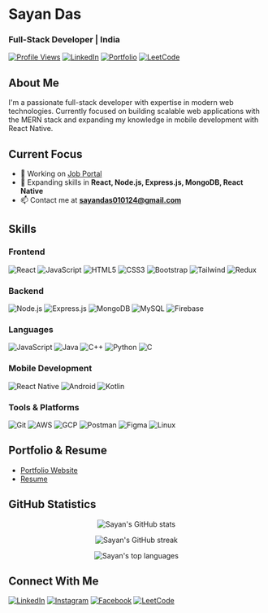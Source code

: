 # Sayan Das
### Full-Stack Developer | India

[![Profile Views](https://komarev.com/ghpvc/?username=sayandas2228056&label=Profile%20views&color=0e75b6&style=flat)](https://github.com/sayandas2228056)
[![LinkedIn](https://img.shields.io/badge/LinkedIn-Connect-blue?style=flat&logo=linkedin)](https://linkedin.com/in/sayan-das-b99810213)
[![Portfolio](https://img.shields.io/badge/Portfolio-Visit-green?style=flat&logo=netlify)](https://sayandasportfolio.netlify.app/)
[![LeetCode](https://img.shields.io/badge/LeetCode-Profile-orange?style=flat&logo=leetcode)](https://www.leetcode.com/sayandas2228056)

## About Me
I'm a passionate full-stack developer with expertise in modern web technologies. Currently focused on building scalable web applications with the MERN stack and expanding my knowledge in mobile development with React Native.

## Current Focus
- 🔭 Working on [Job Portal](https://github.com/sayandas2228056/JobPortal)
- 🌱 Expanding skills in **React, Node.js, Express.js, MongoDB, React Native**
- 📫 Contact me at **sayandas010124@gmail.com**

## Skills

### Frontend
![React](https://img.shields.io/badge/React-20232A?style=for-the-badge&logo=react&logoColor=61DAFB)
![JavaScript](https://img.shields.io/badge/JavaScript-F7DF1E?style=for-the-badge&logo=javascript&logoColor=black)
![HTML5](https://img.shields.io/badge/HTML5-E34F26?style=for-the-badge&logo=html5&logoColor=white)
![CSS3](https://img.shields.io/badge/CSS3-1572B6?style=for-the-badge&logo=css3&logoColor=white)
![Bootstrap](https://img.shields.io/badge/Bootstrap-563D7C?style=for-the-badge&logo=bootstrap&logoColor=white)
![Tailwind](https://img.shields.io/badge/Tailwind_CSS-38B2AC?style=for-the-badge&logo=tailwind-css&logoColor=white)
![Redux](https://img.shields.io/badge/Redux-593D88?style=for-the-badge&logo=redux&logoColor=white)

### Backend
![Node.js](https://img.shields.io/badge/Node.js-339933?style=for-the-badge&logo=nodedotjs&logoColor=white)
![Express.js](https://img.shields.io/badge/Express.js-000000?style=for-the-badge&logo=express&logoColor=white)
![MongoDB](https://img.shields.io/badge/MongoDB-4EA94B?style=for-the-badge&logo=mongodb&logoColor=white)
![MySQL](https://img.shields.io/badge/MySQL-005C84?style=for-the-badge&logo=mysql&logoColor=white)
![Firebase](https://img.shields.io/badge/Firebase-FFCA28?style=for-the-badge&logo=firebase&logoColor=black)

### Languages
![JavaScript](https://img.shields.io/badge/JavaScript-F7DF1E?style=for-the-badge&logo=javascript&logoColor=black)
![Java](https://img.shields.io/badge/Java-ED8B00?style=for-the-badge&logo=openjdk&logoColor=white)
![C++](https://img.shields.io/badge/C++-00599C?style=for-the-badge&logo=cplusplus&logoColor=white)
![Python](https://img.shields.io/badge/Python-3776AB?style=for-the-badge&logo=python&logoColor=white)
![C](https://img.shields.io/badge/C-00599C?style=for-the-badge&logo=c&logoColor=white)

### Mobile Development
![React Native](https://img.shields.io/badge/React_Native-20232A?style=for-the-badge&logo=react&logoColor=61DAFB)
![Android](https://img.shields.io/badge/Android-3DDC84?style=for-the-badge&logo=android&logoColor=white)
![Kotlin](https://img.shields.io/badge/Kotlin-7F52FF?style=for-the-badge&logo=kotlin&logoColor=white)

### Tools & Platforms
![Git](https://img.shields.io/badge/Git-F05032?style=for-the-badge&logo=git&logoColor=white)
![AWS](https://img.shields.io/badge/AWS-232F3E?style=for-the-badge&logo=amazon-aws&logoColor=white)
![GCP](https://img.shields.io/badge/Google_Cloud-4285F4?style=for-the-badge&logo=google-cloud&logoColor=white)
![Postman](https://img.shields.io/badge/Postman-FF6C37?style=for-the-badge&logo=postman&logoColor=white)
![Figma](https://img.shields.io/badge/Figma-F24E1E?style=for-the-badge&logo=figma&logoColor=white)
![Linux](https://img.shields.io/badge/Linux-FCC624?style=for-the-badge&logo=linux&logoColor=black)

## Portfolio & Resume
- [Portfolio Website](https://sayandasportfolio.netlify.app/)
- [Resume](https://drive.google.com/file/d/1emeaaclKgYB7wfCMnrq6Ce8bMd2wVfir/view)

## GitHub Statistics

<p align="center">
  <img src="https://github-readme-stats.vercel.app/api?username=sayandas2228056&show_icons=true&theme=react" alt="Sayan's GitHub stats" />
</p>

<p align="center">
  <img src="https://github-readme-streak-stats.herokuapp.com/?user=sayandas2228056&theme=react" alt="Sayan's GitHub streak" />
</p>

<p align="center">
  <img src="https://github-readme-stats.vercel.app/api/top-langs/?username=sayandas2228056&layout=compact&theme=react" alt="Sayan's top languages" />
</p>

## Connect With Me
[![LinkedIn](https://img.shields.io/badge/LinkedIn-0077B5?style=for-the-badge&logo=linkedin&logoColor=white)](https://linkedin.com/in/sayan-das-b99810213)
[![Instagram](https://img.shields.io/badge/Instagram-E4405F?style=for-the-badge&logo=instagram&logoColor=white)](https://instagram.com/__sdx__007)
[![Facebook](https://img.shields.io/badge/Facebook-1877F2?style=for-the-badge&logo=facebook&logoColor=white)](https://fb.com/offcsayantubecode)
[![LeetCode](https://img.shields.io/badge/LeetCode-FFA116?style=for-the-badge&logo=leetcode&logoColor=black)](https://www.leetcode.com/sayandas2228056)

